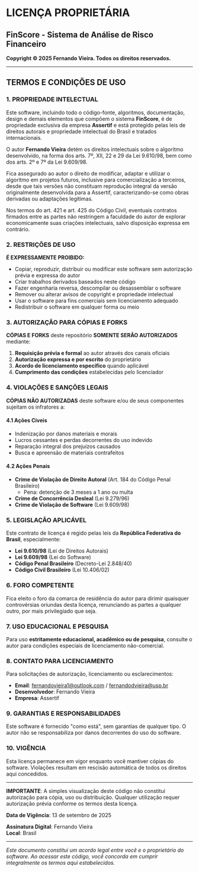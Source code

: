 # LICENÇA PROPRIETÁRIA

## FinScore - Sistema de Análise de Risco Financeiro

**Copyright © 2025 Fernando Vieira. Todos os direitos reservados.**

---

## TERMOS E CONDIÇÕES DE USO

### 1. PROPRIEDADE INTELECTUAL

Este software, incluindo todo o código-fonte, algoritmos, documentação, design e demais elementos que compõem o sistema **FinScore**, é de propriedade exclusiva da empresa **Assertif** e está protegido pelas leis de direitos autorais e propriedade intelectual do Brasil e tratados internacionais.

O autor **Fernando Vieira** detém os direitos intelectuais sobre o algoritmo desenvolvido, na forma dos arts. 7º, XII, 22 e 29 da Lei 9.610/98, bem como dos arts. 2º e 7º da Lei 9.609/98.

Fica assegurado ao autor o direito de modificar, adaptar e utilizar o algoritmo em projetos futuros, inclusive para comercialização a terceiros, desde que tais versões não constituam reprodução integral da versão originalmente desenvolvida para a Assertif, caracterizando-se como obras derivadas ou adaptações legítimas.

Nos termos do art. 421 e art. 425 do Código Civil, eventuais contratos firmados entre as partes não restringem a faculdade do autor de explorar economicamente suas criações intelectuais, salvo disposição expressa em contrário.

### 2. RESTRIÇÕES DE USO

**É EXPRESSAMENTE PROIBIDO:**

- Copiar, reproduzir, distribuir ou modificar este software sem autorização prévia e expressa do autor
- Criar trabalhos derivados baseados neste código
- Fazer engenharia reversa, descompilar ou desassemblar o software
- Remover ou alterar avisos de copyright e propriedade intelectual
- Usar o software para fins comerciais sem licenciamento adequado
- Redistribuir o software em qualquer forma ou meio

### 3. AUTORIZAÇÃO PARA CÓPIAS E FORKS

**CÓPIAS E FORKS** deste repositório **SOMENTE SERÃO AUTORIZADOS** mediante:

1. **Requisição prévia e formal** ao autor através dos canais oficiais
2. **Autorização expressa e por escrito** do proprietário
3. **Acordo de licenciamento específico** quando aplicável
4. **Cumprimento das condições** estabelecidas pelo licenciador

### 4. VIOLAÇÕES E SANÇÕES LEGAIS

**CÓPIAS NÃO AUTORIZADAS** deste software e/ou de seus componentes sujeitam os infratores a:

#### 4.1 Ações Cíveis
- Indenização por danos materiais e morais
- Lucros cessantes e perdas decorrentes do uso indevido
- Reparação integral dos prejuízos causados
- Busca e apreensão de materiais contrafeitos

#### 4.2 Ações Penais
- **Crime de Violação de Direito Autoral** (Art. 184 do Código Penal Brasileiro)
  - Pena: detenção de 3 meses a 1 ano ou multa
- **Crime de Concorrência Desleal** (Lei 9.279/96)
- **Crime de Violação de Software** (Lei 9.609/98)

### 5. LEGISLAÇÃO APLICÁVEL

Este contrato de licença é regido pelas leis da **República Federativa do Brasil**, especialmente:

- **Lei 9.610/98** (Lei de Direitos Autorais)
- **Lei 9.609/98** (Lei do Software)
- **Código Penal Brasileiro** (Decreto-Lei 2.848/40)
- **Código Civil Brasileiro** (Lei 10.406/02)

### 6. FORO COMPETENTE

Fica eleito o foro da comarca de residência do autor para dirimir quaisquer controvérsias oriundas desta licença, renunciando as partes a qualquer outro, por mais privilegiado que seja.

### 7. USO EDUCACIONAL E PESQUISA

Para uso **estritamente educacional, acadêmico ou de pesquisa**, consulte o autor para condições especiais de licenciamento não-comercial.

### 8. CONTATO PARA LICENCIAMENTO

Para solicitações de autorização, licenciamento ou esclarecimentos:

- **Email**: fernandovieira1@outlook.com / fernandodvieira@usp.br
- **Desenvolvedor**: Fernando Vieira
- **Empresa**: Assertif

### 9. GARANTIAS E RESPONSABILIDADES

Este software é fornecido "como está", sem garantias de qualquer tipo. O autor não se responsabiliza por danos decorrentes do uso do software.

### 10. VIGÊNCIA

Esta licença permanece em vigor enquanto você mantiver cópias do software. Violações resultam em rescisão automática de todos os direitos aqui concedidos.

---

**IMPORTANTE**: A simples visualização deste código não constitui autorização para cópia, uso ou distribuição. Qualquer utilização requer autorização prévia conforme os termos desta licença.

**Data de Vigência**: 13 de setembro de 2025

**Assinatura Digital**: Fernando Vieira  
**Local**: Brasil

---

*Este documento constitui um acordo legal entre você e o proprietário do software. Ao acessar este código, você concorda em cumprir integralmente os termos aqui estabelecidos.*
